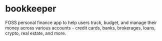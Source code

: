 # bookkeeper
FOSS personal finance app to help users track, budget, and manage their money across various accounts - credit cards, banks, brokerages, loans, crypto, real estate, and more.
